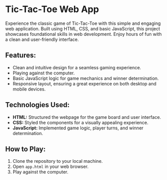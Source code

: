 # Tic-Tac-Toe Web App

Experience the classic game of Tic-Tac-Toe with this simple and engaging web application. Built using HTML, CSS, and basic JavaScript, this project showcases foundational skills in web development. Enjoy hours of fun with a clean and user-friendly interface.

## Features:
- Clean and intuitive design for a seamless gaming experience.
- Playing against the computer.
- Basic JavaScript logic for game mechanics and winner determination.
- Responsive layout, ensuring a great experience on both desktop and mobile devices.

## Technologies Used:
- **HTML:** Structured the webpage for the game board and user interface.
- **CSS:** Styled the components for a visually appealing experience.
- **JavaScript:** Implemented game logic, player turns, and winner determination.

## How to Play:
1. Clone the repository to your local machine.
2. Open `app.html` in your web browser.
3. Play against the computer.

